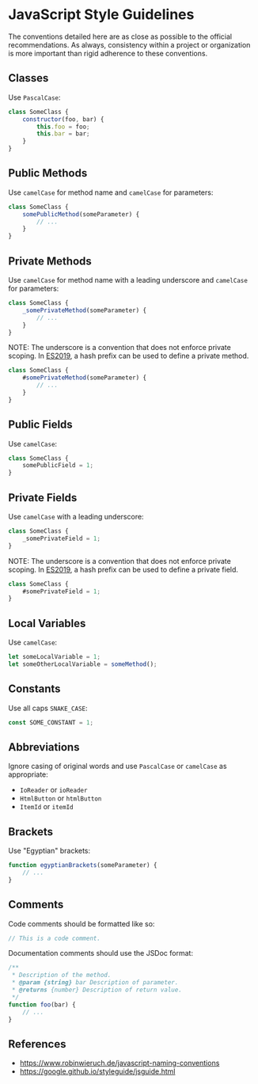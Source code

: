 # JavaScript Style Guidelines
The conventions detailed here are as close as possible to the official recommendations. As always, consistency within a project or organization is more important than rigid adherence to these conventions.

## Classes
Use `PascalCase`:
```javascript
class SomeClass {
    constructor(foo, bar) {
        this.foo = foo;
        this.bar = bar;
    }
}
```

## Public Methods
Use `camelCase` for method name and `camelCase` for parameters:
```javascript
class SomeClass {
    somePublicMethod(someParameter) {
        // ...
    }
}
```

## Private Methods
Use `camelCase` for method name with a leading underscore and `camelCase` for parameters:
```javascript
class SomeClass {
    _somePrivateMethod(someParameter) {
        // ...
    }
}
```

NOTE: The underscore is a convention that does not enforce private scoping. In [ES2019](https://developer.mozilla.org/en-US/docs/Web/JavaScript/Reference/Classes/Private_class_fields), a hash prefix can be used to define a private method.
```javascript
class SomeClass {
    #somePrivateMethod(someParameter) {
        // ...
    }
}
```

## Public Fields
Use `camelCase`:
```javascript
class SomeClass {
    somePublicField = 1;
}
```

## Private Fields
Use `camelCase` with a leading underscore:
```javascript
class SomeClass {
    _somePrivateField = 1;
}
```

NOTE: The underscore is a convention that does not enforce private scoping. In [ES2019](https://developer.mozilla.org/en-US/docs/Web/JavaScript/Reference/Classes/Private_class_fields), a hash prefix can be used to define a private field.
```javascript
class SomeClass {
    #somePrivateField = 1;
}
```

## Local Variables
Use `camelCase`:
```javascript
let someLocalVariable = 1;
let someOtherLocalVariable = someMethod();
```

## Constants
Use all caps `SNAKE_CASE`:
```javascript
const SOME_CONSTANT = 1;
```

## Abbreviations
Ignore casing of original words and use `PascalCase` or `camelCase` as appropriate:
- `IoReader` or `ioReader`
- `HtmlButton` or `htmlButton`
- `ItemId` or `itemId`

## Brackets
Use "Egyptian" brackets:
```javascript
function egyptianBrackets(someParameter) {
    // ...
}
```

## Comments
Code comments should be formatted like so:
```javascript
// This is a code comment.
```

Documentation comments should use the JSDoc format:
```javascript
/**
 * Description of the method.
 * @param {string} bar Description of parameter.
 * @returns {number} Description of return value.
 */
function foo(bar) {
    // ...
}
```

## References
- https://www.robinwieruch.de/javascript-naming-conventions
- https://google.github.io/styleguide/jsguide.html